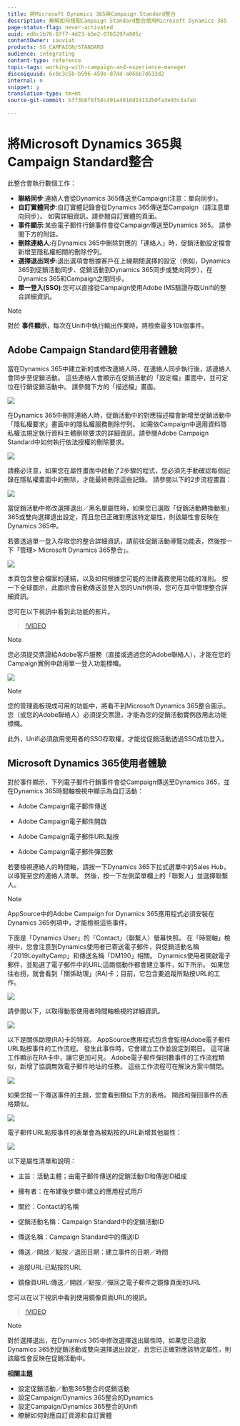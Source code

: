 ```yaml
---
title: 將Microsoft Dynamics 365與Campaign Standard整合
description: 瞭解如何搭配Campaign Standard整合使用Microsoft Dynamics 365
page-status-flag: never-activated
uuid: ed6c1b76-87f7-4d23-b5e2-0765297a905c
contentOwner: sauviat
products: SG_CAMPAIGN/STANDARD
audience: integrating
content-type: reference
topic-tags: working-with-campaign-and-experience-manager
discoiquuid: 6c0c3c5b-b596-459e-87dd-a06bb7d633d2
internal: n
snippet: y
translation-type: tm+mt
source-git-commit: bff3b8f8f58c491e4010d24132b0fa3e93c3a7ab

---
```



# 將Microsoft Dynamics 365與Campaign Standard整合

此整合會執行數個工作：

* **聯絡同步**:連絡人會從Dynamics 365傳送至Campaign(注意：單向同步)。
* **自訂實體同步**:自訂實體記錄會從Dynamics 365傳送至Campaign（請注意單向同步）。  如需詳細資訊，請參閱自訂實體的頁面。
* **事件顯示**:某些電子郵件行銷事件會從Campaign傳送至Dynamics 365。 請參閱下方的附註。
* **刪除連絡人**:在Dynamics 365中刪除對應的「連絡人」時，促銷活動設定檔會新增至隱私權相關的刪除佇列。
* **選擇退出同步**:退出選項會根據客戶在上線期間選擇的設定（例如，Dynamics 365到促銷活動同步、促銷活動到Dynamics 365同步或雙向同步），在Dynamics 365和Campaign之間同步。
* **單一登入(SSO)**:您可以直接從Campaign使用Adobe IMS驗證存取Unifi的整合詳細資訊。

>[!NOTE]
>
>對於 **事件顯示**，每次在Unifi中執行輸出作業時，將檢索最多10k個事件。

## Adobe Campaign Standard使用者體驗

當在Dynamics 365中建立新的或修改連絡人時，在連絡人同步執行後，該連絡人會同步至促銷活動。  這些連絡人會顯示在促銷活動的「設定檔」畫面中，並可定位在行銷促銷活動中。  請參閱下方的「描述檔」畫面。

![](assets/MSdynamicsACS-usage1.png)

在Dynamics 365中刪除連絡人時，促銷活動中的對應描述檔會新增至促銷活動中「隱私權要求」畫面中的隱私權服務刪除佇列。  如需依Campaign中適用資料隱私權法規定執行資料主體刪除要求的詳細資訊，請參閱Adobe Campaign Standard中如何執行依法授權的刪除要求。

![](assets/MSdynamicsACS-usage2.png)

請務必注意，如果您在屬性畫面中啟動了2步驟的程式，您必須先手動確認每個記錄在隱私權畫面中的刪除，才能最終刪除這些記錄。  請參閱以下的2步流程畫面：

![](assets/MSdynamicsACS-usage3.png)

當促銷活動中修改選擇退出／黑名單屬性時，如果您已選取「促銷活動轉換動態」365或雙向選擇退出設定，而且您已正確對應該特定屬性，則該屬性會反映在Dynamics 365中。

若要透過單一登入存取您的整合詳細資訊，請前往促銷活動導覽功能表，然後按一下「管理> Microsoft Dynamics 365整合」。

![](assets/sso_d365_admin_panel.png)

本頁包含整合檔案的連結，以及如何根據您可能的法律義務使用功能的准則。 按一下全球圖示，此圖示會自動傳送並登入您的Unifi例項，您可在其中管理整合詳細資訊。

您可在以下視訊中看到此功能的影片。

>[!VIDEO](https://video.tv.adobe.com/v/29254)

>[!NOTE]
>
>您必須提交票證給Adobe客戶服務（直接或透過您的Adobe聯絡人），才能在您的Campaign實例中啟用單一登入功能標幟。

![](assets/sso_screen.png)

>[!NOTE]
>
>您的管理面板現成可用的功能中，將看不到Microsoft Dynamics 365整合圖示。  您（或您的Adobe聯絡人）必須提交票證，才能為您的促銷活動實例啟用此功能標幟。
>
>此外，Unifi必須啟用使用者的SSO存取權，才能從促銷活動透過SSO成功登入。

## Microsoft Dynamics 365使用者體驗

對於事件顯示，下列電子郵件行銷事件會從Campaign傳送至Dynamics 365，並在Dynamics 365時間軸檢視中顯示為自訂活動：

* Adobe Campaign電子郵件傳送

* Adobe Campaign電子郵件開啟

* Adobe Campaign電子郵件URL點按

* Adobe Campaign電子郵件彈回數

若要檢視連絡人的時間軸，請按一下Dynamics 365下拉式選單中的Sales Hub，以導覽至您的連絡人清單。  然後，按一下左側菜單欄上的「聯繫人」並選擇聯繫人。

>[!NOTE]
>
>AppSource中的Adobe Campaign for Dynamics 365應用程式必須安裝在Dynamics 365例項中，才能檢視這些事件。

下面是「Dynamics User」的「Contact」（聯繫人）螢幕快照。  在「時間軸」檢視中，您會注意到Dynamics使用者已寄送電子郵件，與促銷活動名稱「2019LoyaltyCamp」和傳送名稱「DM190」相關。  Dynamics使用者開啟電子郵件，並點選了電子郵件中的URL;這兩個動作都會建立事件，如下所示。  如果您往右拐，就會看到「關係助理」(RA)卡；目前，它包含要追蹤所點按URL的工作。

![](assets/MSdynamicsACS-usage4.png)

請參閱以下，以取得動態使用者時間軸檢視的詳細資訊。

![](assets/MSdynamicsACS-usage5.png)

以下是關係助理(RA)卡的特寫。  AppSource應用程式包含會監視Adobe電子郵件URL點按事件的工作流程。  發生此事件時，它會建立工作並設定到期日。  這可讓工作顯示在RA卡中，讓它更加可見。  Adobe電子郵件彈回數事件的工作流程類似，新增了協調無效電子郵件地址的任務。  這些工作流程可在解決方案中關閉。

![](assets/MSdynamicsACS-usage6.png)

如果您按一下傳送事件的主題，您會看到類似下方的表格。  開啟和彈回事件的表格類似。

![](assets/mirror_page_url_send.png)

電子郵件URL點按事件的表單會為被點按的URL新增其他屬性：

![](assets/mirror_page_url_click.png)

以下是屬性清單和說明：

* 主旨：活動主體；由電子郵件傳送的促銷活動ID和傳送ID組成

* 擁有者：在布建後步驟中建立的應用程式用戶

* 關於：Contact的名稱

* 促銷活動名稱：Campaign Standard中的促銷活動ID

* 傳送名稱：Campaign Standard中的傳送ID

* 傳送／開啟／點按／退回日期：建立事件的日期／時間

* 追蹤URL:已點按的URL

* 鏡像頁URL:傳送／開啟／點按／彈回之電子郵件之鏡像頁面的URL

您可以在以下視訊中看到使用鏡像頁面URL的視訊。

>[!VIDEO](https://video.tv.adobe.com/v/29253)

>[!NOTE]
>
>對於選擇退出，在Dynamics 365中修改選擇退出屬性時，如果您已選取Dynamics 365到促銷活動或雙向選擇退出設定，且您已正確對應該特定屬性，則該屬性會反映在促銷活動中。

**相關主題**

* 設定促銷活動／動態365整合的促銷活動
* 設定Campaign/Dynamics 365整合的Dynamics
* 設定Campaign/Dynamics 365整合的Unifi
* 瞭解如何對應自訂資源和自訂實體